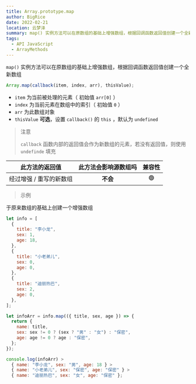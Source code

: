 ```yaml
---
title: Array.prototype.map
author: BigRice
date: 2022-02-21
location: 云梦泽
summary: map() 实例方法可以在原数组的基础上增强数组，根据回调函数返回值创建一个全新数组
tags:
  - API JavaScript
  - ArrayMethods
---
```


`map()` 实例方法可以在原数组的基础上增强数组，根据回调函数返回值创建一个全新数组

```js
Array.map(callback(item, index, arr), thisValue);
```

- `item` 为当前被处理的元素（ 初始值 `arr[0]` ）
- `index` 为当前元素在数组中的索引（ 初始值 `0` ）
- `arr` 为此数组对象
- `thisValue` **可选**，设置 `callback()` 的 `this` ，默认为 `undefined`

> 注意
>
> `callback` 函数内部的返回值会作为新数组的元素，若没有返回值，则使用 `undefinde` 填充

|     此方法的返回值      | 此方法会影响源数组吗 | 兼容性 |
| :---------------------: | :------------------: | :----: |
| 经过增强 / 重写的新数组 |       **不会**       |   🟢   |

> 示例

于原来数组的基础上创建一个增强数组

```js
let info = [
  {
    title: "李小龙",
    sex: 1,
    age: 18,
  },
  {
    title: "小老弟儿",
    sex: 0,
    age: 0,
  },
  {
    title: "迪丽热巴",
    sex: 2,
    age: 0,
  },
];

let infoArr = info.map(({ title, sex, age }) => {
  return {
    name: title,
    sex: sex != 0 ? (sex ? "男" : "女") : "保密",
    age: age != 0 ? age : "保密",
  };
});

console.log(infoArr) >
  { name: "李小龙", sex: "男", age: 18 } >
  { name: "小老弟儿", sex: "保密", age: "保密" } >
  { name: "迪丽热巴", sex: "女", age: "保密" };
```
